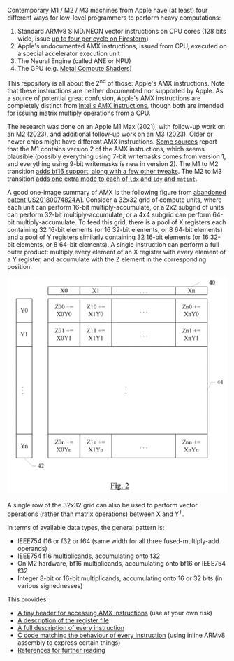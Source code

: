 Contemporary M1 / M2 / M3 machines from Apple have (at least) four different ways for low-level programmers to perform heavy computations:
1. Standard ARMv8 SIMD/NEON vector instructions on CPU cores (128 bits wide, issue [up to four per cycle on Firestorm](https://dougallj.github.io/applecpu/firestorm-simd.html))
2. Apple's undocumented AMX instructions, issued from CPU, executed on a special accelerator execution unit
3. The Neural Engine (called ANE or NPU)
4. The GPU (e.g. [Metal Compute Shaders](https://developer.apple.com/documentation/metal/performing_calculations_on_a_gpu))

This repository is all about the 2<sup>nd</sup> of those: Apple's AMX instructions. Note that these instructions are neither documented nor supported by Apple. As a source of potential great confusion, Apple's AMX instructions are completely distinct from [Intel's AMX instructions](https://en.wikipedia.org/wiki/Advanced_Matrix_Extensions), though both are intended for issuing matrix multiply operations from a CPU.

The research was done on an Apple M1 Max (2021), with follow-up work on an M2 (2023), and additional follow-up work on an M3 (2023). Older or newer chips might have different AMX instructions. [Some sources](https://nod.ai/comparing-apple-m1-with-amx2-m1-with-neon/) report that the M1 contains version 2 of the AMX instructions, which seems plausible (possibly everything using 7-bit writemasks comes from version 1, and everything using 9-bit writemasks is new in version 2). The M1 to M2 transition [adds bf16 support, along with a few other tweaks](https://github.com/zadorozhko/amx/issues/5#issuecomment-1464639729). The M2 to M3 transition [adds one extra mode to each of `ldx` and `ldy` and `matint`](https://github.com/zadorozhko/amx/issues/10).

A good one-image summary of AMX is the following figure from [abandoned patent US20180074824A1](https://patents.google.com/patent/US20180074824A1/en). Consider a 32x32 grid of compute units, where each unit can perform 16-bit multiply-accumulate, or a 2x2 subgrid of units can perform 32-bit multiply-accumulate, or a 4x4 subgrid can perform 64-bit multiply-accumulate. To feed this grid, there is a pool of X registers each containing 32 16-bit elements (or 16 32-bit elements, or 8 64-bit elements) and a pool of Y registers similarly containing 32 16-bit elements (or 16 32-bit elements, or 8 64-bit elements). A single instruction can perform a full outer product: multiply every element of an X register with every element of a Y register, and accumulate with the Z element in the corresponding position.

![US20180074824A1 Figure 2](fig2.png)

A single row of the 32x32 grid can also be used to perform vector operations (rather than matrix operations) between X and Y<sup>T</sup>.

In terms of available data types, the general pattern is:
- IEEE754 f16 or f32 or f64 (same width for all three fused-multiply-add operands)
- IEEE754 f16 multiplicands, accumulating onto f32
- On M2 hardware, bf16 multiplicands, accumulating onto bf16 or IEEE754 f32
- Integer 8-bit or 16-bit multiplicands, accumulating onto 16 or 32 bits (in various signednesses)

This provides:
- [A tiny header for accessing AMX instructions](aarch64.h) (use at your own risk)
- [A description of the register file](RegisterFile.md)
- [A full description of every instruction](Instructions.md)
- [C code matching the behaviour of every instruction](test.md) (using inline ARMv8 assembly to express certain things)
- [References for further reading](References.md)
